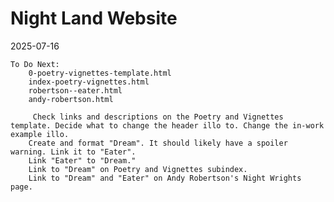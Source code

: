 # Night Land Website

2025-07-16
    
    To Do Next:
        0-poetry-vignettes-template.html
        index-poetry-vignettes.html
        robertson--eater.html
        andy-robertson.html
        
         Check links and descriptions on the Poetry and Vignettes template. Decide what to change the header illo to. Change the in-work example illo.        
        Create and format "Dream". It should likely have a spoiler warning. Link it to "Eater".
		Link "Eater" to "Dream."
        Link to "Dream" on Poetry and Vignettes subindex.
        Link to "Dream" and "Eater" on Andy Robertson's Night Wrights page.







